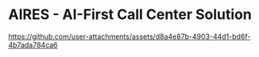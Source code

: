 # AIRES - AI-First Call Center Solution



https://github.com/user-attachments/assets/d8a4e87b-4903-44d1-bd6f-4b7ada784ca6

